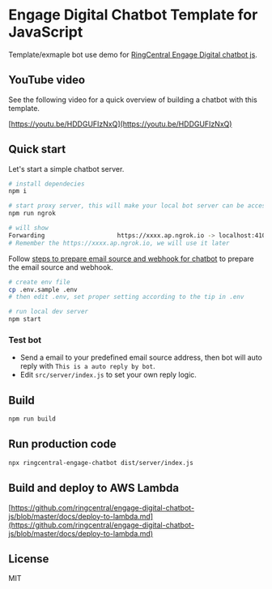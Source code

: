 # Engage Digital Chatbot Template for JavaScript

Template/exmaple bot use demo for [RingCentral Engage Digital chatbot js](https://github.com/ringcentral/engage-digital-chatbot-js).

## YouTube video

See the following video for a quick overview of building a chatbot with this template.

[https://youtu.be/HDDGUFIzNxQ](https://youtu.be/HDDGUFIzNxQ)

## Quick start

Let's start a simple chatbot server.

```bash
# install dependecies
npm i

# start proxy server, this will make your local bot server can be accessed by RingCentral service
npm run ngrok

# will show
Forwarding                    https://xxxx.ap.ngrok.io -> localhost:4100
# Remember the https://xxxx.ap.ngrok.io, we will use it later
```

Follow [steps to prepare email source and webhook for chatbot](https://github.com/ringcentral/engage-digital-chatbot-js/blob/master/docs/prepare-email-source-and-webhook.md) to prepare the email source and webhook.

```bash
# create env file
cp .env.sample .env
# then edit .env, set proper setting according to the tip in .env

# run local dev server
npm start

```

### Test bot

- Send a email to your predefined email source address, then bot will auto reply with `This is a auto reply by bot`.
- Edit `src/server/index.js` to set your own reply logic.

## Build

```bash
npm run build
```

## Run production code

```bash
npx ringcentral-engage-chatbot dist/server/index.js
```

## Build and deploy to AWS Lambda

[https://github.com/ringcentral/engage-digital-chatbot-js/blob/master/docs/deploy-to-lambda.md](https://github.com/ringcentral/engage-digital-chatbot-js/blob/master/docs/deploy-to-lambda.md)

## License

MIT
